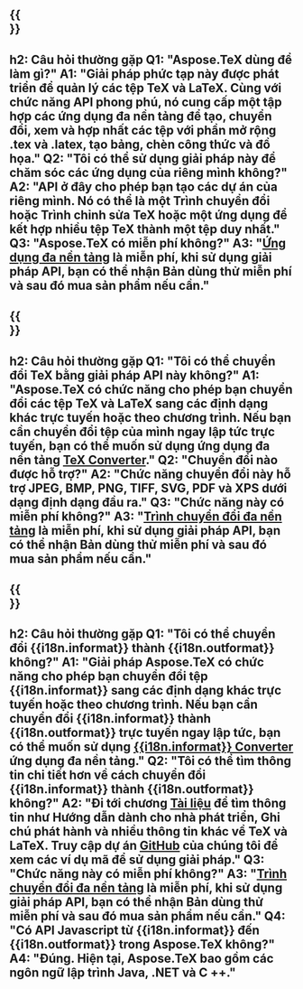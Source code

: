 ﻿---
translation: true
deploy: false
---

{{<section faq>}}
---
h2: Câu hỏi thường gặp
Q1: "Aspose.TeX dùng để làm gì?"
A1: "Giải pháp phức tạp này được phát triển để quản lý các tệp TeX và LaTeX. Cùng với chức năng API phong phú, nó cung cấp một tập hợp các ứng dụng đa nền tảng để tạo, chuyển đổi, xem và hợp nhất các tệp với phần mở rộng .tex và .latex, tạo bảng, chèn công thức và đồ họa."
Q2: "Tôi có thể sử dụng giải pháp này để chăm sóc các ứng dụng của riêng mình không?"
A2: "API ở đây cho phép bạn tạo các dự án của riêng mình. Nó có thể là một Trình chuyển đổi hoặc Trình chỉnh sửa TeX hoặc một ứng dụng để kết hợp nhiều tệp TeX thành một tệp duy nhất."
Q3: "Aspose.TeX có miễn phí không?"
A3: "[Ứng dụng đa nền tảng](https://products.aspose.app/tex/application) là miễn phí, khi sử dụng giải pháp API, bạn có thể nhận Bản dùng thử miễn phí và sau đó mua sản phẩm nếu cần."
---

{{<section faq-converter>}}
---
h2: Câu hỏi thường gặp
Q1: "Tôi có thể chuyển đổi TeX bằng giải pháp API này không?"
A1: "Aspose.TeX có chức năng cho phép bạn chuyển đổi các tệp TeX và LaTeX sang các định dạng khác trực tuyến hoặc theo chương trình. Nếu bạn cần chuyển đổi tệp của mình ngay lập tức trực tuyến, bạn có thể muốn sử dụng ứng dụng đa nền tảng [TeX Converter](https://products.aspose.app/tex/conversion/)."
Q2: "Chuyển đổi nào được hỗ trợ?"
A2: "Chức năng chuyển đổi này hỗ trợ JPEG, BMP, PNG, TIFF, SVG, PDF và XPS dưới dạng định dạng đầu ra."
Q3: "Chức năng này có miễn phí không?"
A3: "[Trình chuyển đổi đa nền tảng](https://products.aspose.app/tex/conversion) là miễn phí, khi sử dụng giải pháp API, bạn có thể nhận Bản dùng thử miễn phí và sau đó mua sản phẩm nếu cần."
---

{{<section faq-converter-child>}}
---
h2: Câu hỏi thường gặp
Q1: "Tôi có thể chuyển đổi {{i18n.informat}} thành {{i18n.outformat}} không?"
A1: "Giải pháp Aspose.TeX có chức năng cho phép bạn chuyển đổi tệp {{i18n.informat}} sang các định dạng khác trực tuyến hoặc theo chương trình. Nếu bạn cần chuyển đổi {{i18n.informat}} thành {{i18n.outformat}} trực tuyến ngay lập tức, bạn có thể muốn sử dụng [{{i18n.informat}} Converter](https://products.aspose.app/tex/convert/{{i18n.informatLower}}) ứng dụng đa nền tảng."
Q2: "Tôi có thể tìm thông tin chi tiết hơn về cách chuyển đổi {{i18n.informat}} thành {{i18n.outformat}} không?"
A2: "Đi tới chương [Tài liệu](https://docs.aspose.com/tex/) để tìm thông tin như Hướng dẫn dành cho nhà phát triển, Ghi chú phát hành và nhiều thông tin khác về TeX và LaTeX. Truy cập dự án [GitHub](https://github.com/aspose-tex) của chúng tôi để xem các ví dụ mã để sử dụng giải pháp."
Q3: "Chức năng này có miễn phí không?"
A3: "[Trình chuyển đổi đa nền tảng](https://products.aspose.app/tex/conversion) là miễn phí, khi sử dụng giải pháp API, bạn có thể nhận Bản dùng thử miễn phí và sau đó mua sản phẩm nếu cần."
Q4: "Có API Javascript từ {{i18n.informat}} đến {{i18n.outformat}} trong Aspose.TeX không?"
A4: "Đúng. Hiện tại, Aspose.TeX bao gồm các ngôn ngữ lập trình Java, .NET và C ++."
---

